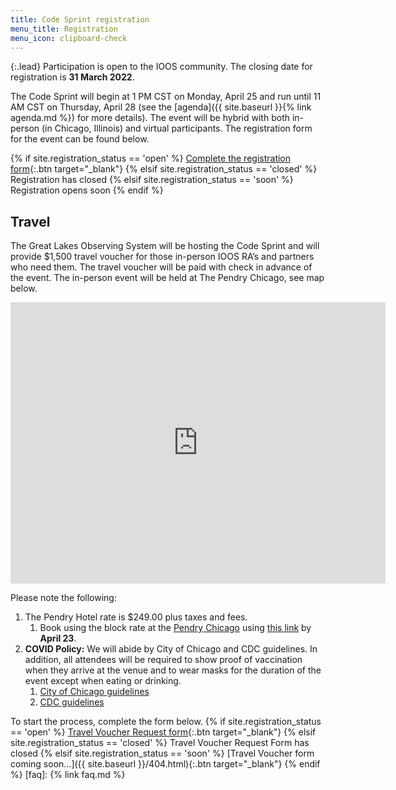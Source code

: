 ```yaml
---
title: Code Sprint registration
menu_title: Registration
menu_icon: clipboard-check
---
```


{:.lead}
Participation is open to the IOOS community. The closing date for
registration is **31 March 2022**.


The Code Sprint will begin at 1 PM CST on Monday, April 25 and run until 11 AM CST on Thursday, April 28 (see the [agenda]({{ site.baseurl }}{% link agenda.md %}) for more details). The event will be hybrid with both in-person (in Chicago, Illinois) and virtual participants. The registration form for the event can be found below.

{% if site.registration_status == 'open' %}
  [Complete the registration form](https://docs.google.com/forms/d/e/1FAIpQLSeGrLQy9nlWRdNNnffV80sCgUMmd85_n_3iCpiy43GuuY30zw/viewform?usp=sf_link){:.btn target="_blank"}
{% elsif site.registration_status == 'closed' %}
  <a class="btn disabled">Registration has closed</a>
{% elsif site.registration_status == 'soon' %}
  <a class="btn disabled">Registration opens soon</a>
{% endif %}

## Travel

The Great Lakes Observing System will be hosting the Code Sprint and will provide $1,500 travel voucher for those in-person IOOS RA’s and partners who need them.  The travel voucher will be paid with check in advance of the event. The in-person event will be held at The Pendry Chicago, see map below.

<iframe src="https://www.google.com/maps/embed?pb=!1m18!1m12!1m3!1d5940.506303121107!2d-87.62575596218389!3d41.88740589135664!2m3!1f0!2f0!3f0!3m2!1i1024!2i768!4f13.1!3m3!1m2!1s0x880e2d4baf8536a5%3A0x84aad57b4460fe5b!2sPendry%20Chicago!5e0!3m2!1sen!2sus!4v1646413120630!5m2!1sen!2sus" width="600" height="450" style="border:0;" allowfullscreen="" loading="lazy"></iframe>

Please note the following: 

1. The Pendry Hotel rate is $249.00 plus taxes and fees.
   1. Book using the block rate at the [Pendry Chicago](https://www.pendry.com/chicago/) using [this link](https://book.passkey.com/go/GLOS2022) by **April 23**.
3. **COVID Policy:** We will abide by City of Chicago and CDC guidelines. In addition, all attendees will be required to show proof of vaccination when they arrive at the venue and to wear masks for the duration of the event except when eating or drinking. 
   1. [City of Chicago guidelines](https://www.chicago.gov/city/en/sites/covid-19/home/latest-guidance.html)
   2. [CDC guidelines](https://www.cdc.gov/coronavirus/2019-ncov/community/large-events/considerations-for-events-gatherings.html)

To start the process, complete the form below. 
{% if site.registration_status == 'open' %}
  [Travel Voucher Request form](https://docs.google.com/forms/d/e/1FAIpQLSe-6zdeZStmn7GJ_RKF7RP5Nqe-D-c-SzongAow8u1mwGUWOA/viewform?vc=0&c=0&w=1&flr=0){:.btn target="_blank"}
{% elsif site.registration_status == 'closed' %}
  <a class="btn disabled">Travel Voucher Request Form has closed</a>
{% elsif site.registration_status == 'soon' %}
  [Travel Voucher form coming soon...]({{ site.baseurl }}/404.html){:.btn target="_blank"}
{% endif %}
[faq]: {% link faq.md %}

